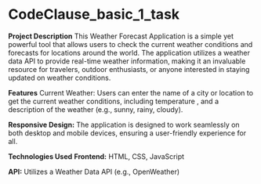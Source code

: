 # CodeClause_basic_1_task

**Project Description**
This Weather Forecast Application is a simple yet powerful tool that allows users to check the current weather conditions and forecasts for locations around the world. The application utilizes a weather data API
to provide real-time weather information, making it an invaluable resource for travelers, outdoor enthusiasts, or anyone interested in staying updated on weather conditions.

**Features**
Current Weather: Users can enter the name of a city or location to get the current weather conditions, including temperature , and a description of the weather (e.g., sunny, rainy, cloudy).


**Responsive Design:**
The application is designed to work seamlessly on both desktop and mobile devices, ensuring a user-friendly experience for all.

**Technologies Used**
**Frontend:**
HTML, CSS, JavaScript

**API:**
Utilizes a Weather Data API (e.g., OpenWeather)
